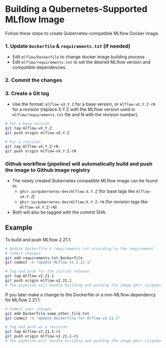# Building a Qubernetes-Supported MLflow Image

Follow these steps to create Qubernetes-compatible MLflow Docker image.

### 1. Update `Dockerfile` & `requirements.txt` (if needed)
- Edit `mlflow/Dockerfile` to change docker image building process
- Edit `mlflow/requirements.txt` to set the desired MLflow version and compatible dependencies.

### 2. Commit the changes

### 3. Create a Git tag
- Use the format: `mlflow-vX.Y.Z` for a base version, or `mlflow-vX.Y.Z-rN` for a revision (replace X.Y.Z with the MLflow version used in `mlflow/requirements.txt` file and N with the revision number).
```sh
# For a base version
git tag mlflow-vX.Y.Z
git push origin mlflow-vX.Y.Z

# For a revision
git tag mlflow-vX.Y.Z-rN
git push origin mlflow-vX.Y.Z-rN
```

### Github workflow (pipeline) will automatically build and push the image to Github image registry
- The newly created Qubernetes compatible MLflow image can be found in:
  - `ghcr.io/qubernetes-dev/mlflow:X.Y.Z` (for base tags like `mlflow-vX.Y.Z`)
  - `ghcr.io/qubernetes-dev/mlflow:X.Y.Z-rN` (for revision tags like `mlflow-vX.Y.Z-rN`)
- Both will also be tagged with the commit SHA.

## Example

To build and push MLflow 2.21.1:
```sh
# Update Dockerfile & requirements.txt according to the requirement
# Commit changes
git add requirements.txt Dockerfile
git commit -m "Update MLflow to 2.21.1"

# Tag and push for the initial release
git tag mlflow-v2.21.1
git push origin mlflow-v2.21.1
# The pipeline will handle building and pushing the image ghcr.io/qubernetes-dev/mlflow:2.21.1
```

If you later make a change to the Dockerfile or a non-MLflow dependency for MLflow 2.21.1:
```sh
# Commit your changes
git add Dockerfile some_other_file.txt
git commit -m "Update Dockerfile for mlflow-v2.21.1"

# Tag and push as a revision
git tag mlflow-v2.21.1-r1
git push origin mlflow-v2.21.1-r1
# The pipeline will handle building and pushing the image ghcr.io/qubernetes-dev/mlflow:2.21.1-r1
```
